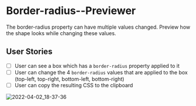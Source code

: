 # Border-radius--Previewer
The border-radius property can have multiple values changed. Preview how the shape looks while changing these values.

## User Stories

-   [ ] User can see a box which has a `border-radius` property applied to it
-   [ ] User can change the 4 `border-radius` values that are applied to the box (top-left, top-right, bottom-left, bottom-right)
-   [ ] User can copy the resulting CSS to the clipboard

![2022-04-02_18-37-36](https://user-images.githubusercontent.com/77203734/161386116-6a491e28-eb28-471f-a368-150a713ec902.png)
